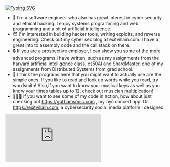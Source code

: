 [![Typing SVG](https://readme-typing-svg.demolab.com/?lines=Hi+I'm+Dan+Gray+alias:exitvillain+)](https://git.io/typing-svg)
- 👻 I’m a software engineer who also has great interest in cyber security and ethical hacking. I enjoy systems programming and web programming and a bit of artificial intelligence.  
- 😈 I'm interested in building hacker tools, writing exploits, and reverse engineering. Check out my cyber sec blog at exitvillain.com. I have a great into 
     to assembly code and the call stack on there. 
- 🔒 If you are a prospective employer, I can show you some of the more advanced programs I have written, such as
  my assignments from the harvard artificial intelligence class, cs50AI and ShardMaster, one of my assignments from Distributed Systems from grad school.
- 🤖 I think the programs here that you might want to actually use are the simple ones. If you like 
  to read and look up words while you read, try wordsmith! Also,if you want to know your musical keys as well as you know your times tables up to 
  12, check out musician multiplcation!
- 🧑🏻‍💻  if you want to see some of my code in action, how about just checking out https://gothamsonic.com , my nyc concert app. Or https://exitvillain.com, a cybersecurity social media platform I designed. 
<iframe src="https://tryhackme.com/api/v2/badges/public-profile?exitvillain" style='border:none;'></iframe>
<!--
**exitvillain/exitvillain** is a ✨ _special_ ✨ repository because its `README.md` (this file) appears on your GitHub profile.

Here are some ideas to get you started:

- 👻⠀Hi! I'm @exitvillain
- 🧑🏻‍💻 I’m a cyber security engineer , ethical hacker, and software developer
     who wants to write his own exploits instead of running someone else's 
- 😈 I'm interested in building hacker tools, writing exploits, and reverse engineering
- 🤖 I also enjoy systems programming and writing web applications. After all To attack a system,
     you should a bit of experience building them, in my opinion.
- 🔒 You might find a few miscelaneous projects posted here as well

-->

